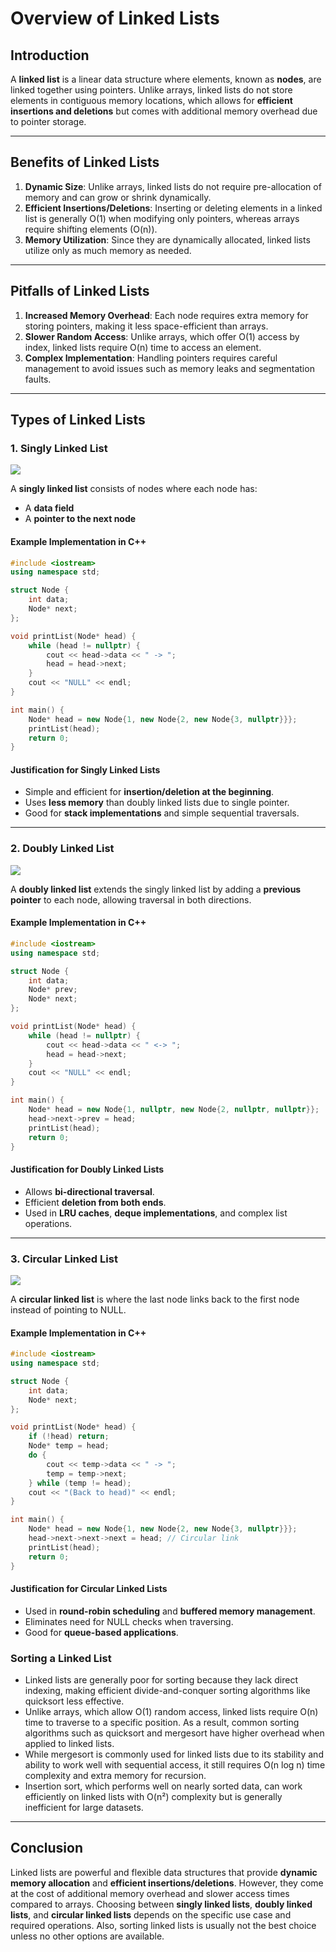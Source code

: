 # **Overview of Linked Lists**

## **Introduction**

A **linked list** is a linear data structure where elements, known as **nodes**, are linked together using pointers. Unlike arrays, linked lists do not store elements in contiguous memory locations, which allows for **efficient insertions and deletions** but comes with additional memory overhead due to pointer storage.

---

## **Benefits of Linked Lists**

1. **Dynamic Size**: Unlike arrays, linked lists do not require pre-allocation of memory and can grow or shrink dynamically.
2. **Efficient Insertions/Deletions**: Inserting or deleting elements in a linked list is generally O(1) when modifying only pointers, whereas arrays require shifting elements (O(n)).
3. **Memory Utilization**: Since they are dynamically allocated, linked lists utilize only as much memory as needed.

---

## **Pitfalls of Linked Lists**

1. **Increased Memory Overhead**: Each node requires extra memory for storing pointers, making it less space-efficient than arrays.
2. **Slower Random Access**: Unlike arrays, which offer O(1) access by index, linked lists require O(n) time to access an element.
3. **Complex Implementation**: Handling pointers requires careful management to avoid issues such as memory leaks and segmentation faults.

---

## **Types of Linked Lists**

### **1. Singly Linked List**

<img src="https://images2.imgbox.com/18/ee/yLMoMRGV_o.png">

A **singly linked list** consists of nodes where each node has:

- A **data field**
- A **pointer to the next node**

#### **Example Implementation in C++**

```cpp
#include <iostream>
using namespace std;

struct Node {
    int data;
    Node* next;
};

void printList(Node* head) {
    while (head != nullptr) {
        cout << head->data << " -> ";
        head = head->next;
    }
    cout << "NULL" << endl;
}

int main() {
    Node* head = new Node{1, new Node{2, new Node{3, nullptr}}};
    printList(head);
    return 0;
}
```

#### **Justification for Singly Linked Lists**

- Simple and efficient for **insertion/deletion at the beginning**.
- Uses **less memory** than doubly linked lists due to single pointer.
- Good for **stack implementations** and simple sequential traversals.

---

### **2. Doubly Linked List**

<img src="https://images2.imgbox.com/e2/81/RUjLLtRT_o.png">

A **doubly linked list** extends the singly linked list by adding a **previous pointer** to each node, allowing traversal in both directions.

#### **Example Implementation in C++**

```cpp
#include <iostream>
using namespace std;

struct Node {
    int data;
    Node* prev;
    Node* next;
};

void printList(Node* head) {
    while (head != nullptr) {
        cout << head->data << " <-> ";
        head = head->next;
    }
    cout << "NULL" << endl;
}

int main() {
    Node* head = new Node{1, nullptr, new Node{2, nullptr, nullptr}};
    head->next->prev = head;
    printList(head);
    return 0;
}
```

#### **Justification for Doubly Linked Lists**

- Allows **bi-directional traversal**.
- Efficient **deletion from both ends**.
- Used in **LRU caches**, **deque implementations**, and complex list operations.

---

### **3. Circular Linked List**

<img src="https://images2.imgbox.com/e1/4c/V695cORd_o.png">

A **circular linked list** is where the last node links back to the first node instead of pointing to NULL.

#### **Example Implementation in C++**

```cpp
#include <iostream>
using namespace std;

struct Node {
    int data;
    Node* next;
};

void printList(Node* head) {
    if (!head) return;
    Node* temp = head;
    do {
        cout << temp->data << " -> ";
        temp = temp->next;
    } while (temp != head);
    cout << "(Back to head)" << endl;
}

int main() {
    Node* head = new Node{1, new Node{2, new Node{3, nullptr}}};
    head->next->next->next = head; // Circular link
    printList(head);
    return 0;
}
```

#### **Justification for Circular Linked Lists**

- Used in **round-robin scheduling** and **buffered memory management**.
- Eliminates need for NULL checks when traversing.
- Good for **queue-based applications**.

### Sorting a Linked List

- Linked lists are generally poor for sorting because they lack direct indexing, making efficient divide-and-conquer sorting algorithms like quicksort less effective.
- Unlike arrays, which allow O(1) random access, linked lists require O(n) time to traverse to a specific position. As a result, common sorting algorithms such as quicksort and mergesort have higher overhead when applied to linked lists.
- While mergesort is commonly used for linked lists due to its stability and ability to work well with sequential access, it still requires O(n log n) time complexity and extra memory for recursion.
- Insertion sort, which performs well on nearly sorted data, can work efficiently on linked lists with O(n²) complexity but is generally inefficient for large datasets.

---

## **Conclusion**

Linked lists are powerful and flexible data structures that provide **dynamic memory allocation** and **efficient insertions/deletions**. However, they come at the cost of additional memory overhead and slower access times compared to arrays. Choosing between **singly linked lists**, **doubly linked lists**, and **circular linked lists** depends on the specific use case and required operations. Also, sorting linked lists is usually not the best choice unless no other options are available.
